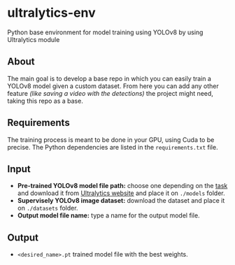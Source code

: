 # ultralytics-env
Python base environment for model training using YOLOv8 by using Ultralytics module

## About
The main goal is to develop a base repo in which you can easily train a YOLOv8 model given a custom dataset. From here you can add any other feature _(like saving a video with the detections)_ the project might need, taking this repo as a base.

## Requirements
The training process is meant to be done in your GPU, using Cuda to be precise. The Python dependencies are listed in the `requirements.txt` file.

## Input
- **Pre-trained YOLOv8 model file path:** choose one depending on the [task](https://docs.ultralytics.com/tasks/) and download it from [Ultralytics website](https://docs.ultralytics.com/models/yolov8/#supported-modes:~:text=Training-,Performance,-Detection) and place it on `./models` folder.
- **Supervisely YOLOv8 image dataset:** download the dataset and place it on `./datasets` folder.
- **Output model file name:** type a name for the output model file.

## Output
- `<desired_name>.pt` trained model file with the best weights.
